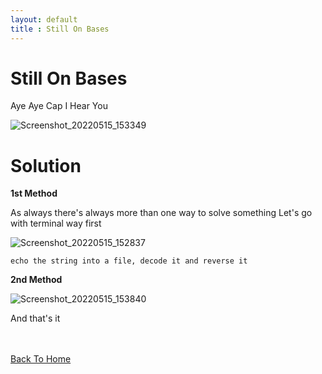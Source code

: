 ```yaml
---
layout: default
title : Still On Bases
---
```


# Still On Bases
Aye Aye Cap I Hear You

![Screenshot_20220515_153349](https://user-images.githubusercontent.com/24994796/168475622-ba167560-0d9d-43c9-8f92-471f8447b091.png)

# Solution

**1st Method**

As always there's always more than one way to solve something
Let's go with terminal way first

![Screenshot_20220515_152837](https://user-images.githubusercontent.com/24994796/168475693-f35c6d4f-8b81-48fa-937b-1535ae0b648e.png)

```echo the string into a file, decode it and reverse it```

**2nd Method**

![Screenshot_20220515_153840](https://user-images.githubusercontent.com/24994796/168475818-ca33837d-a7c8-45a8-8b7b-410645ba2d6d.png)

And that's it 

<br> <br>
[Back To Home](../../index.md)
<br>

